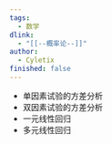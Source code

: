 ```yaml
---
tags:
  - 数学
dlink:
  - "[[--概率论--]]"
author:
  - Cyletix
finished: false
---
```

- 单因素试验的方差分析
- 双因素试验的方差分析
- 一元线性回归
- 多元线性回归